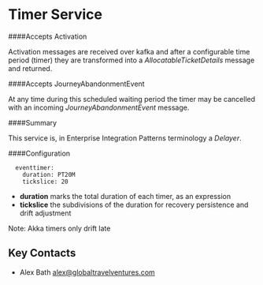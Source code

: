 # Timer Service

####Accepts Activation

Activation messages are received over kafka and after a configurable 
time period (timer) they are transformed into a *AllocatableTicketDetails* 
message and returned. 

####Accepts JourneyAbandonmentEvent

At any time during this scheduled waiting period the timer may be 
cancelled with an incoming *JourneyAbandonmentEvent* message. 

####Summary

This service is, in Enterprise Integration Patterns terminology
 a *Delayer*. 

####Configuration

```timerservice:
  eventtimer:
    duration: PT20M
    tickslice: 20
```

   - **duration** marks the total duration of each timer, as an expression
   - **tickslice** the subdivisions of the duration for recovery persistence and drift adjustment

   Note: Akka timers only drift late 

  

## Key Contacts

- Alex Bath <alex@globaltravelventures.com>